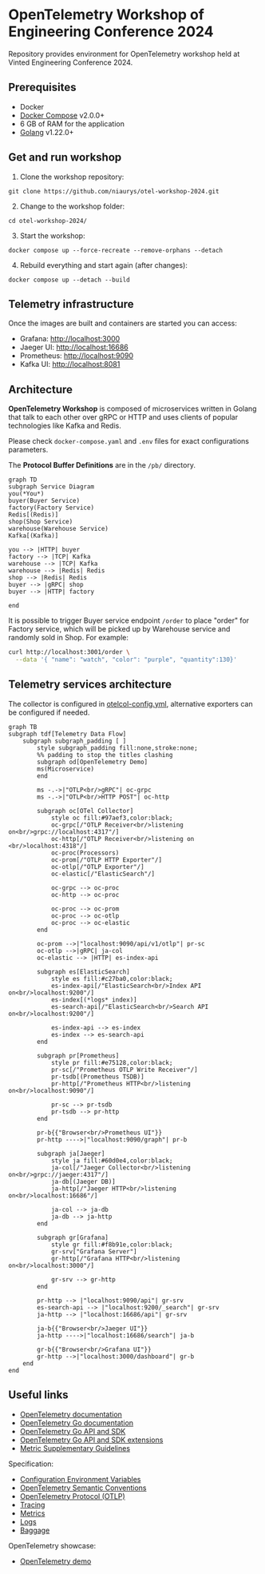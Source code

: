 # OpenTelemetry Workshop of Engineering Conference 2024

Repository provides environment for OpenTelemetry workshop held at Vinted Engineering Conference 2024.

## Prerequisites

- Docker
- [Docker Compose](https://docs.docker.com/compose/install/#install-compose) v2.0.0+
- 6 GB of RAM for the application
- [Golang](https://go.dev/doc/install) v1.22.0+

## Get and run workshop

1. Clone the workshop repository:

```shell
git clone https://github.com/niaurys/otel-workshop-2024.git
```

2. Change to the workshop folder:

```shell
cd otel-workshop-2024/
```

3. Start the workshop:

```shell
docker compose up --force-recreate --remove-orphans --detach
```

4. Rebuild everything and start again (after changes):

```shell
docker compose up --detach --build 
```

## Telemetry infrastructure

Once the images are built and containers are started you can access:

- Grafana: <http://localhost:3000>
- Jaeger UI: <http://localhost:16686>
- Prometheus: <http://localhost:9090>
- Kafka UI: <http://localhost:8081>

## Architecture

**OpenTelemetry Workshop** is composed of microservices written in Golang that talk to each other over gRPC or HTTP and uses clients of popular technologies like Kafka and Redis.

Please check `docker-compose.yaml` and `.env` files for exact configurations parameters.

The **Protocol Buffer Definitions** are in the `/pb/` directory.

```mermaid
graph TD
subgraph Service Diagram
you(*You*)
buyer(Buyer Service)
factory(Factory Service)
Redis[(Redis)]
shop(Shop Service)
warehouse(Warehouse Service)
Kafka[(Kafka)]

you --> |HTTP| buyer
factory --> |TCP| Kafka
warehouse --> |TCP| Kafka
warehouse --> |Redis| Redis
shop --> |Redis| Redis
buyer --> |gRPC| shop
buyer --> |HTTP| factory

end
```

It is possible to trigger Buyer service endpoint `/order` to place "order" for Factory service, which will be picked up by Warehouse service and randomly sold in Shop. For example:

```bash
curl http://localhost:3001/order \
  --data '{ "name": "watch", "color": "purple", "quantity":130}'
```

## Telemetry services architecture

The collector is configured in
[otelcol-config.yml](./config/otelcollector/otelcol-config.yml),
alternative exporters can be configured if needed.

```mermaid
graph TB
subgraph tdf[Telemetry Data Flow]
    subgraph subgraph_padding [ ]
        style subgraph_padding fill:none,stroke:none;
        %% padding to stop the titles clashing
        subgraph od[OpenTelemetry Demo]
        ms(Microservice)
        end

        ms -.->|"OTLP<br/>gRPC"| oc-grpc
        ms -.->|"OTLP<br/>HTTP POST"| oc-http

        subgraph oc[OTel Collector]
            style oc fill:#97aef3,color:black;
            oc-grpc[/"OTLP Receiver<br/>listening on<br/>grpc://localhost:4317"/]
            oc-http[/"OTLP Receiver<br/>listening on <br/>localhost:4318"/]
            oc-proc(Processors)
            oc-prom[/"OTLP HTTP Exporter"/]
            oc-otlp[/"OTLP Exporter"/]
            oc-elastic[/"ElasticSearch"/]

            oc-grpc --> oc-proc
            oc-http --> oc-proc

            oc-proc --> oc-prom
            oc-proc --> oc-otlp
            oc-proc --> oc-elastic
        end

        oc-prom -->|"localhost:9090/api/v1/otlp"| pr-sc
        oc-otlp -->|gRPC| ja-col
        oc-elastic --> |HTTP| es-index-api

        subgraph es[ElasticSearch]
            style es fill:#c27ba0,color:black;
            es-index-api[/"ElasticSearch<br/>Index API on<br/>localhost:9200"/]
            es-index[(*logs* index)]
            es-search-api[/"ElasticSearch<br/>Search API on<br/>localhost:9200"/]

            es-index-api --> es-index
            es-index --> es-search-api
        end

        subgraph pr[Prometheus]
            style pr fill:#e75128,color:black;
            pr-sc[/"Prometheus OTLP Write Receiver"/]
            pr-tsdb[(Prometheus TSDB)]
            pr-http[/"Prometheus HTTP<br/>listening on<br/>localhost:9090"/]

            pr-sc --> pr-tsdb
            pr-tsdb --> pr-http
        end

        pr-b{{"Browser<br/>Prometheus UI"}}
        pr-http ---->|"localhost:9090/graph"| pr-b

        subgraph ja[Jaeger]
            style ja fill:#60d0e4,color:black;
            ja-col[/"Jaeger Collector<br/>listening on<br/>grpc://jaeger:4317"/]
            ja-db[(Jaeger DB)]
            ja-http[/"Jaeger HTTP<br/>listening on<br/>localhost:16686"/]

            ja-col --> ja-db
            ja-db --> ja-http
        end

        subgraph gr[Grafana]
            style gr fill:#f8b91e,color:black;
            gr-srv["Grafana Server"]
            gr-http[/"Grafana HTTP<br/>listening on<br/>localhost:3000"/]

            gr-srv --> gr-http
        end

        pr-http --> |"localhost:9090/api"| gr-srv
        es-search-api --> |"localhost:9200/_search"| gr-srv
        ja-http --> |"localhost:16686/api"| gr-srv

        ja-b{{"Browser<br/>Jaeger UI"}}
        ja-http ---->|"localhost:16686/search"| ja-b

        gr-b{{"Browser<br/>Grafana UI"}}
        gr-http -->|"localhost:3000/dashboard"| gr-b
    end
end
```

## Useful links

- [OpenTelemetry documentation](https://opentelemetry.io/docs/)
- [OpenTelemetry Go documentation](https://opentelemetry.io/docs/languages/go/)
- [OpenTelemetry Go API and SDK](https://github.com/open-telemetry/opentelemetry-go)
- [OpenTelemetry Go API and SDK extensions](https://github.com/open-telemetry/opentelemetry-go-contrib)
- [Metric Supplementary Guidelines](https://opentelemetry.io/docs/specs/otel/metrics/supplementary-guidelines/)

Specification:

- [Configuration Environment Variables](https://opentelemetry.io/docs/specs/otel/configuration/sdk-environment-variables/)
- [OpenTelemetry Semantic Conventions](https://opentelemetry.io/docs/specs/semconv/)
- [OpenTelemetry Protocol (OTLP)](https://opentelemetry.io/docs/specs/otlp/)
- [Tracing](https://opentelemetry.io/docs/specs/otel/trace/)
- [Metrics](https://opentelemetry.io/docs/specs/otel/metrics/)
- [Logs](https://opentelemetry.io/docs/specs/otel/logs/)
- [Baggage](https://opentelemetry.io/docs/specs/otel/baggage/)

OpenTelemetry showcase:

- [OpenTelemetry demo](https://opentelemetry.io/docs/demo/)
